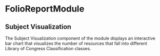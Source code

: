 # FolioReportModule

## Subject Visualization

The Subject Visualization component of the module displays an interactive bar chart that visualizes the number of resources that fall into different Library of Congress Classification classes.